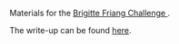 Materials for the [Brigitte Friang Challenge ](https://challengecybersec.fr/).

The write-up can be found [here](https://blog-cyber.riskeco.com/brigitte-friang-challenge-write-up/).
